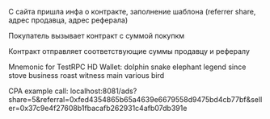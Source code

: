 С сайта пришла инфа о контракте, заполнение шаблона (referrer share, адрес продавца, адрес реферала)

Покупатель вызывает контракт с суммой покупкм

Контракт отправляет соответствующие суммы продавцу и рефералу

Mnemonic for TestRPC HD Wallet:
dolphin snake elephant legend since stove business roast witness main various bird

CPA example call:
localhost:8081/ads?share=5&referral=0xfed4354865b65a4639e6679558d9475bd4cb77bf&seller=0x37c9e4f27608b1fbacafb262931c4afb07db391e